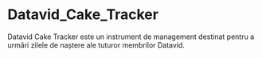 # Datavid_Cake_Tracker
Datavid Cake Tracker este un instrument de management destinat pentru a urmări zilele de naștere ale tuturor membrilor Datavid.
